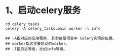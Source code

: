 # 1、启动celery服务
```ssh
cd celery_tasks
celery -A celery_tasks.main worker -l info  

## -A指对应的应用程序, 其参数是项目中 Celery实例的位置。
## worker指这里要启动的worker。
## -l指日志等级，比如info等级。
```

